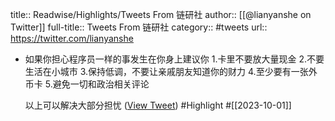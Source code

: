title:: Readwise/Highlights/Tweets From 链研社
author:: [[@lianyanshe on Twitter]]
full-title:: Tweets From 链研社
category:: #tweets
url:: https://twitter.com/lianyanshe

- 如果你担心程序员一样的事发生在你身上建议你
  1.卡里不要放大量现金
  2.不要生活在小城市
  3.保持低调，不要让亲戚朋友知道你的财力
  4.至少要有一张外币卡
  5.避免一切和政治相关评论
  
  以上可以解决大部分担忧 ([View Tweet](https://twitter.com/lianyanshe/status/1707985207264260253)) #Highlight #[[2023-10-01]]